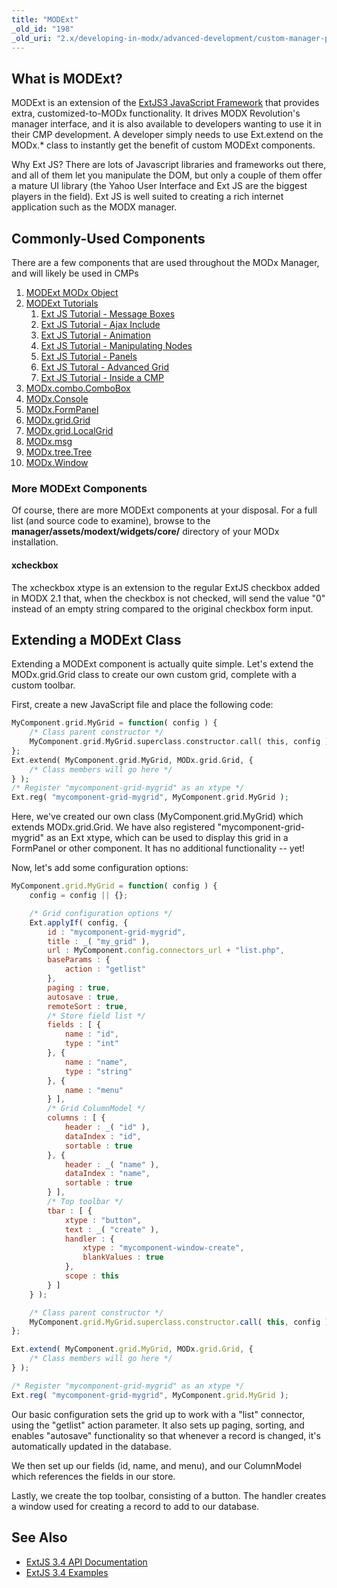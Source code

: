 ```yaml
---
title: "MODExt"
_old_id: "198"
_old_uri: "2.x/developing-in-modx/advanced-development/custom-manager-pages/modext"
---
```


## What is MODExt?

MODExt is an extension of the [ExtJS3 JavaScript Framework](http://www.sencha.com/products/extjs) that provides extra, customized-to-MODx functionality. It drives MODX Revolution's manager interface, and it is also available to developers wanting to use it in their CMP development. A developer simply needs to use Ext.extend on the MODx.\* class to instantly get the benefit of custom MODExt components.

Why Ext JS? There are lots of Javascript libraries and frameworks out there, and all of them let you manipulate the DOM, but only a couple of them offer a mature UI library (the Yahoo User Interface and Ext JS are the biggest players in the field). Ext JS is well suited to creating a rich internet application such as the MODX manager.

## Commonly-Used Components

There are a few components that are used throughout the MODx Manager, and will likely be used in CMPs

1. [MODExt MODx Object](extending-modx/custom-manager-pages/modext/modext-modx-object)
2. [MODExt Tutorials](extending-modx/custom-manager-pages/modext/modext-tutorials)
   1. [Ext JS Tutorial - Message Boxes](extending-modx/custom-manager-pages/modext/modext-tutorials/1.-ext-js-tutorial-message-boxes)
   2. [Ext JS Tutorial - Ajax Include](extending-modx/custom-manager-pages/modext/modext-tutorials/2.-ext-js-tutorial-ajax-include)
   3. [Ext JS Tutorial - Animation](extending-modx/custom-manager-pages/modext/modext-tutorials/3.-ext-js-tutorial-animation)
   4. [Ext JS Tutorial - Manipulating Nodes](extending-modx/custom-manager-pages/modext/modext-tutorials/4.-ext-js-tutorial-manipulating-nodes)
   5. [Ext JS Tutorial - Panels](extending-modx/custom-manager-pages/modext/modext-tutorials/5.-ext-js-tutorial-panels)
   6. [Ext JS Tutoral - Advanced Grid](extending-modx/custom-manager-pages/modext/modext-tutorials/7.-ext-js-tutoral-advanced-grid)
   7. [Ext JS Tutorial - Inside a CMP](extending-modx/custom-manager-pages/modext/modext-tutorials/8.-ext-js-tutorial-inside-a-cmp)
3. [MODx.combo.ComboBox](extending-modx/custom-manager-pages/modext/modx.combo.combobox)
4. [MODx.Console](extending-modx/custom-manager-pages/modext/modx.console)
5. [MODx.FormPanel](extending-modx/custom-manager-pages/modext/modx.formpanel)
6. [MODx.grid.Grid](extending-modx/custom-manager-pages/modext/modx.grid.grid)
7. [MODx.grid.LocalGrid](extending-modx/custom-manager-pages/modext/modx.grid.localgrid)
8. [MODx.msg](extending-modx/custom-manager-pages/modext/modx.msg)
9. [MODx.tree.Tree](extending-modx/custom-manager-pages/modext/modx.tree.tree)
10. [MODx.Window](extending-modx/custom-manager-pages/modext/modx.window)

### More MODExt Components

Of course, there are more MODExt components at your disposal. For a full list (and source code to examine), browse to the **manager/assets/modext/widgets/core/** directory of your MODx installation.

#### xcheckbox

The xcheckbox xtype is an extension to the regular ExtJS checkbox added in MODX 2.1 that, when the checkbox is not checked, will send the value "0" instead of an empty string compared to the original checkbox form input.

## Extending a MODExt Class

Extending a MODExt component is actually quite simple. Let's extend the MODx.grid.Grid class to create our own custom grid, complete with a custom toolbar.

First, create a new JavaScript file and place the following code:

``` php
MyComponent.grid.MyGrid = function( config ) {
    /* Class parent constructor */
    MyComponent.grid.MyGrid.superclass.constructor.call( this, config );
};
Ext.extend( MyComponent.grid.MyGrid, MODx.grid.Grid, {
    /* Class members will go here */
} );
/* Register "mycomponent-grid-mygrid" as an xtype */
Ext.reg( "mycomponent-grid-mygrid", MyComponent.grid.MyGrid );
```

Here, we've created our own class (MyComponent.grid.MyGrid) which extends MODx.grid.Grid. We have also registered "mycomponent-grid-mygrid" as an Ext xtype, which can be used to display this grid in a FormPanel or other component. It has no additional functionality -- yet!

Now, let's add some configuration options:

``` javascript
MyComponent.grid.MyGrid = function( config ) {
    config = config || {};

    /* Grid configuration options */
    Ext.applyIf( config, {
        id : "mycomponent-grid-mygrid",
        title : _( "my_grid" ),
        url : MyComponent.config.connectors_url + "list.php",
        baseParams : {
            action : "getlist"
        },
        paging : true,
        autosave : true,
        remoteSort : true,
        /* Store field list */
        fields : [ {
            name : "id",
            type : "int"
        }, {
            name : "name",
            type : "string"
        }, {
            name : "menu"
        } ],
        /* Grid ColumnModel */
        columns : [ {
            header : _( "id" ),
            dataIndex : "id",
            sortable : true
        }, {
            header : _( "name" ),
            dataIndex : "name",
            sortable : true
        } ],
        /* Top toolbar */
        tbar : [ {
            xtype : "button",
            text : _( "create" ),
            handler : {
                xtype : "mycomponent-window-create",
                blankValues : true
            },
            scope : this
        } ]
    } );

    /* Class parent constructor */
    MyComponent.grid.MyGrid.superclass.constructor.call( this, config );
};

Ext.extend( MyComponent.grid.MyGrid, MODx.grid.Grid, {
    /* Class members will go here */
} );

/* Register "mycomponent-grid-mygrid" as an xtype */
Ext.reg( "mycomponent-grid-mygrid", MyComponent.grid.MyGrid );
```

Our basic configuration sets the grid up to work with a "list" connector, using the "getlist" action parameter. It also sets up paging, sorting, and enables "autosave" functionality so that whenever a record is changed, it's automatically updated in the database.

We then set up our fields (id, name, and menu), and our ColumnModel which references the fields in our store.

Lastly, we create the top toolbar, consisting of a button. The handler creates a window used for creating a record to add to our database.

## See Also

- [ExtJS 3.4 API Documentation](http://docs.sencha.com/ext-js/3-4/#!/api)
- [ExtJS 3.4 Examples](http://dev.sencha.com/deploy/ext-3.4.0/examples/)

